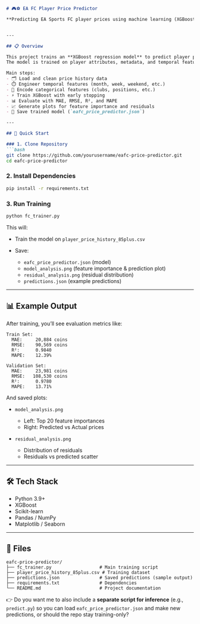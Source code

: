 
````markdown
# 🎮⚽ EA FC Player Price Predictor

**Predicting EA Sports FC player prices using machine learning (XGBoost)**


---

## 📋 Overview

This project trains an **XGBoost regression model** to predict player prices in **EA Sports FC (Ultimate Team)**.  
The model is trained on player attributes, metadata, and temporal features extracted from market history.

Main steps:
- 🗂️ Load and clean price history data  
- ⏱️ Engineer temporal features (month, week, weekend, etc.)  
- 🔡 Encode categorical features (clubs, positions, etc.)  
- ⚡ Train XGBoost with early stopping  
- 📊 Evaluate with MAE, RMSE, R², and MAPE  
- 📈 Generate plots for feature importance and residuals  
- 💾 Save trained model (`eafc_price_predictor.json`)  

---

## 🚀 Quick Start

### 1. Clone Repository
```bash
git clone https://github.com/yourusername/eafc-price-predictor.git
cd eafc-price-predictor
````

### 2. Install Dependencies

```bash
pip install -r requirements.txt
```

### 3. Run Training

```bash
python fc_trainer.py
```

This will:

* Train the model on `player_price_history_85plus.csv`
* Save:

  * `eafc_price_predictor.json` (model)
  * `model_analysis.png` (feature importance & prediction plot)
  * `residual_analysis.png` (residual distribution)
  * `predictions.json` (example predictions)

---

## 📊 Example Output

After training, you’ll see evaluation metrics like:

```
Train Set:
  MAE:     20,884 coins
  RMSE:    90,569 coins
  R²:      0.9840
  MAPE:    12.39%

Validation Set:
  MAE:     23,981 coins
  RMSE:   108,530 coins
  R²:      0.9780
  MAPE:    13.71%
```

And saved plots:

* `model_analysis.png`

  * Left: Top 20 feature importances
  * Right: Predicted vs Actual prices

* `residual_analysis.png`

  * Distribution of residuals
  * Residuals vs predicted scatter

---

## 🛠️ Tech Stack

* Python 3.9+
* XGBoost
* Scikit-learn
* Pandas / NumPy
* Matplotlib / Seaborn

---

## 📂 Files

```
eafc-price-predictor/
├── fc_trainer.py                  # Main training script
├── player_price_history_85plus.csv # Training dataset
├── predictions.json               # Saved predictions (sample output)
├── requirements.txt               # Dependencies
└── README.md                      # Project documentation
```



👉 Do you want me to also include a **separate script for inference** (e.g., `predict.py`) so you can load `eafc_price_predictor.json` and make new predictions, or should the repo stay training-only?
